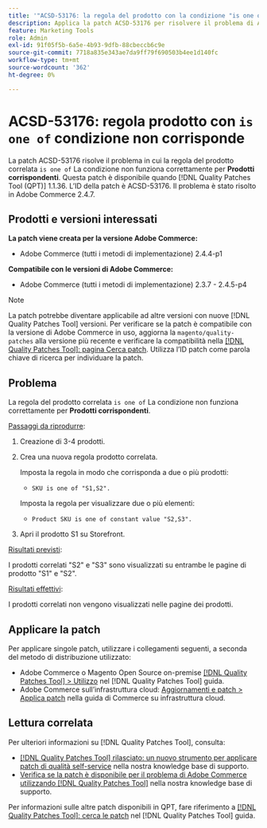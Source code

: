 ```yaml
---
title: '"ACSD-53176: la regola del prodotto con la condizione "is one of" non corrisponde"'
description: Applica la patch ACSD-53176 per risolvere il problema di Adobe Commerce in cui la relativa regola prodotto "è una delle" condizioni non funziona correttamente per "Products to Match".
feature: Marketing Tools
role: Admin
exl-id: 91f05f5b-6a5e-4b93-9dfb-88cbeccb6c9e
source-git-commit: 7718a835e343ae7da9ff79f690503b4ee1d140fc
workflow-type: tm+mt
source-wordcount: '362'
ht-degree: 0%

---
```


# ACSD-53176: regola prodotto con `is one of` condizione non corrisponde

La patch ACSD-53176 risolve il problema in cui la regola del prodotto correlata `is one of` La condizione non funziona correttamente per **Prodotti corrispondenti**. Questa patch è disponibile quando [!DNL Quality Patches Tool (QPT)] 1.1.36. L’ID della patch è ACSD-53176. Il problema è stato risolto in Adobe Commerce 2.4.7.

## Prodotti e versioni interessati

**La patch viene creata per la versione Adobe Commerce:**

* Adobe Commerce (tutti i metodi di implementazione) 2.4.4-p1

**Compatibile con le versioni di Adobe Commerce:**

* Adobe Commerce (tutti i metodi di implementazione) 2.3.7 - 2.4.5-p4

>[!NOTE]
>
>La patch potrebbe diventare applicabile ad altre versioni con nuove [!DNL Quality Patches Tool] versioni. Per verificare se la patch è compatibile con la versione di Adobe Commerce in uso, aggiorna la `magento/quality-patches` alla versione più recente e verificare la compatibilità nella [[!DNL Quality Patches Tool]: pagina Cerca patch](https://experienceleague.adobe.com/tools/commerce-quality-patches/index.html). Utilizza l’ID patch come parola chiave di ricerca per individuare la patch.

## Problema

La regola del prodotto correlata `is one of` La condizione non funziona correttamente per **Prodotti corrispondenti**.

<u>Passaggi da riprodurre</u>:

1. Creazione di 3-4 prodotti.
1. Crea una nuova regola prodotto correlata.

   Imposta la regola in modo che corrisponda a due o più prodotti:
   * `SKU is one of "S1,S2".`

   Imposta la regola per visualizzare due o più elementi:
   * `Product SKU is one of constant value "S2,S3".`

1. Apri il prodotto S1 su Storefront.

<u>Risultati previsti</u>:

I prodotti correlati &quot;S2&quot; e &quot;S3&quot; sono visualizzati su entrambe le pagine di prodotto &quot;S1&quot; e &quot;S2&quot;.

<u>Risultati effettivi</u>:

I prodotti correlati non vengono visualizzati nelle pagine dei prodotti.

## Applicare la patch

Per applicare singole patch, utilizzare i collegamenti seguenti, a seconda del metodo di distribuzione utilizzato:

* Adobe Commerce o Magento Open Source on-premise [[!DNL Quality Patches Tool] > Utilizzo](https://experienceleague.adobe.com/docs/commerce-operations/tools/quality-patches-tool/usage.html) nel [!DNL Quality Patches Tool] guida.
* Adobe Commerce sull’infrastruttura cloud: [Aggiornamenti e patch > Applica patch](https://experienceleague.adobe.com/docs/commerce-cloud-service/user-guide/develop/upgrade/apply-patches.html) nella guida di Commerce su infrastruttura cloud.

## Lettura correlata

Per ulteriori informazioni su [!DNL Quality Patches Tool], consulta:

* [[!DNL Quality Patches Tool] rilasciato: un nuovo strumento per applicare patch di qualità self-service](/help/announcements/adobe-commerce-announcements/magento-quality-patches-released-new-tool-to-self-serve-quality-patches.md) nella nostra knowledge base di supporto.
* [Verifica se la patch è disponibile per il problema di Adobe Commerce utilizzando [!DNL Quality Patches Tool]](/help/support-tools/patches-available-in-qpt-tool/check-patch-for-magento-issue-with-magento-quality-patches.md) nella nostra knowledge base di supporto.

Per informazioni sulle altre patch disponibili in QPT, fare riferimento a [[!DNL Quality Patches Tool]: cerca le patch](https://experienceleague.adobe.com/tools/commerce-quality-patches/index.html) nel [!DNL Quality Patches Tool] guida.
